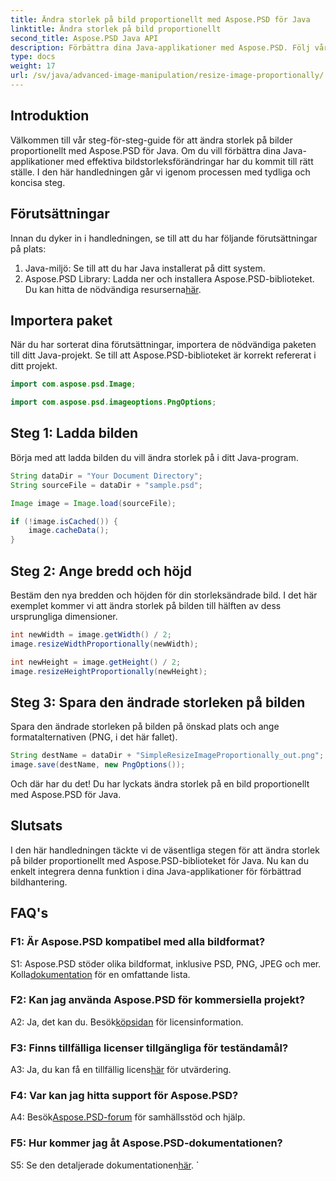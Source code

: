 ```yaml
---
title: Ändra storlek på bild proportionellt med Aspose.PSD för Java
linktitle: Ändra storlek på bild proportionellt
second_title: Aspose.PSD Java API
description: Förbättra dina Java-applikationer med Aspose.PSD. Följ vår guide för att ändra storlek på bilder proportionellt utan ansträngning. Förbättra dina bildhanteringsmöjligheter idag.
type: docs
weight: 17
url: /sv/java/advanced-image-manipulation/resize-image-proportionally/
---
```

## Introduktion

Välkommen till vår steg-för-steg-guide för att ändra storlek på bilder proportionellt med Aspose.PSD för Java. Om du vill förbättra dina Java-applikationer med effektiva bildstorleksförändringar har du kommit till rätt ställe. I den här handledningen går vi igenom processen med tydliga och koncisa steg.

## Förutsättningar

Innan du dyker in i handledningen, se till att du har följande förutsättningar på plats:

1. Java-miljö: Se till att du har Java installerat på ditt system.
2.  Aspose.PSD Library: Ladda ner och installera Aspose.PSD-biblioteket. Du kan hitta de nödvändiga resurserna[här](https://releases.aspose.com/psd/java/).

## Importera paket

När du har sorterat dina förutsättningar, importera de nödvändiga paketen till ditt Java-projekt. Se till att Aspose.PSD-biblioteket är korrekt refererat i ditt projekt.

```java
import com.aspose.psd.Image;

import com.aspose.psd.imageoptions.PngOptions;
```

## Steg 1: Ladda bilden

Börja med att ladda bilden du vill ändra storlek på i ditt Java-program.

```java
String dataDir = "Your Document Directory";
String sourceFile = dataDir + "sample.psd";

Image image = Image.load(sourceFile);

if (!image.isCached()) {
    image.cacheData();
}
```

## Steg 2: Ange bredd och höjd

Bestäm den nya bredden och höjden för din storleksändrade bild. I det här exemplet kommer vi att ändra storlek på bilden till hälften av dess ursprungliga dimensioner.

```java
int newWidth = image.getWidth() / 2;
image.resizeWidthProportionally(newWidth);

int newHeight = image.getHeight() / 2;
image.resizeHeightProportionally(newHeight);
```

## Steg 3: Spara den ändrade storleken på bilden

Spara den ändrade storleken på bilden på önskad plats och ange formatalternativen (PNG, i det här fallet).

```java
String destName = dataDir + "SimpleResizeImageProportionally_out.png";
image.save(destName, new PngOptions());
```

Och där har du det! Du har lyckats ändra storlek på en bild proportionellt med Aspose.PSD för Java.

## Slutsats

I den här handledningen täckte vi de väsentliga stegen för att ändra storlek på bilder proportionellt med Aspose.PSD-biblioteket för Java. Nu kan du enkelt integrera denna funktion i dina Java-applikationer för förbättrad bildhantering.

## FAQ's

### F1: Är Aspose.PSD kompatibel med alla bildformat?

 S1: Aspose.PSD stöder olika bildformat, inklusive PSD, PNG, JPEG och mer. Kolla[dokumentation](https://reference.aspose.com/psd/java/) för en omfattande lista.

### F2: Kan jag använda Aspose.PSD för kommersiella projekt?

 A2: Ja, det kan du. Besök[köpsidan](https://purchase.aspose.com/buy) för licensinformation.

### F3: Finns tillfälliga licenser tillgängliga för teständamål?

 A3: Ja, du kan få en tillfällig licens[här](https://purchase.aspose.com/temporary-license/) för utvärdering.

### F4: Var kan jag hitta support för Aspose.PSD?

 A4: Besök[Aspose.PSD-forum](https://forum.aspose.com/c/psd/34) för samhällsstöd och hjälp.

### F5: Hur kommer jag åt Aspose.PSD-dokumentationen?

 S5: Se den detaljerade dokumentationen[här](https://reference.aspose.com/psd/java/).
`